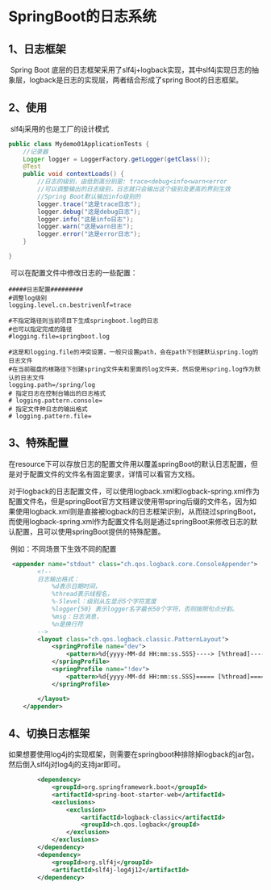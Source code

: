 # SpringBoot的日志系统

## 1、日志框架	

​	Spring Boot 底层的日志框架采用了slf4j+logback实现，其中slf4j实现日志的抽象层，logback是日志的实现层，两者结合形成了spring Boot的日志框架。

## 2、使用

​	slf4j采用的也是工厂的设计模式

```java
public class Mydemo01ApplicationTests {
    //记录器
    Logger logger = LoggerFactory.getLogger(getClass());
    @Test
    public void contextLoads() {
        //日志的级别，由低到高分别是: trace<debug<info<warn<error
        //可以调整输出的日志级别，日志就只会输出这个级别及更高的界别生效
        //Spring Boot默认输出info级别的
        logger.trace("这是trace日志");
        logger.debug("这是debug日志");
        logger.info("这是info日志");
        logger.warn("这是warn日志");
        logger.error("这是error日志");
    }

}
```

​	可以在配置文件中修改日志的一些配置：

```properties
#####日志配置#########
#调整log级别
logging.level.cn.bestrivenlf=trace

#不指定路径则当前项目下生成springboot.log的日志
#也可以指定完成的路径
#logging.file=springboot.log

#这是和logging.file的冲突设置，一般只设置path，会在path下创建默认spring.log的日志文件
#在当前磁盘的根路径下创建spring文件夹和里面的log文件夹，然后使用spring.log作为默认的日志文件
logging.path=/spring/log
# 指定日志在控制台输出的日志格式
# logging.pattern.console=
# 指定文件种日志的输出格式
# logging.pattern.file=
```

## 3、特殊配置

​	在resource下可以存放日志的配置文件用以覆盖springBoot的默认日志配置，但是对于配置文件的文件名有固定要求，详情可以看官方文档。

​	对于logback的日志配置文件，可以使用logback.xml和logback-spring.xml作为配置文件名，但是springBoot官方文档建议使用带spring后缀的文件名，因为如果使用logback.xml则是直接被logback的日志框架识别，从而绕过springBoot，而使用logback-spring.xml作为配置文件名则是通过springBoot来修改日志的默认配置，且可以使用springBoot提供的特殊配置。

​	例如：不同场景下生效不同的配置

```xml
 <appender name="stdout" class="ch.qos.logback.core.ConsoleAppender">
        <!--
        日志输出格式：
			%d表示日期时间，
			%thread表示线程名，
			%-5level：级别从左显示5个字符宽度
			%logger{50} 表示logger名字最长50个字符，否则按照句点分割。 
			%msg：日志消息，
			%n是换行符
        -->
        <layout class="ch.qos.logback.classic.PatternLayout">
            <springProfile name="dev">
                <pattern>%d{yyyy-MM-dd HH:mm:ss.SSS}----> [%thread]------> %-5level %logger{50} - %msg%n</pattern>
            </springProfile>
            <springProfile name="!dev">
                <pattern>%d{yyyy-MM-dd HH:mm:ss.SSS}===== [%thread]======= %-5level %logger{50} - %msg%n</pattern>
            </springProfile>

        </layout>
    </appender>
```

## 4、切换日志框架

​	如果想要使用log4j的实现框架，则需要在springboot种排除掉logback的jar包，然后倒入slf4j对log4j的支持jar即可。

```xml
        <dependency>
            <groupId>org.springframework.boot</groupId>
            <artifactId>spring-boot-starter-web</artifactId>
            <exclusions>
                <exclusion>
                    <artifactId>logback-classic</artifactId>
                    <groupId>ch.qos.logback</groupId>
                </exclusion>
            </exclusions>
        </dependency>
        <dependency>
            <groupId>org.slf4j</groupId>
            <artifactId>slf4j-log4j12</artifactId>
        </dependency>
```

